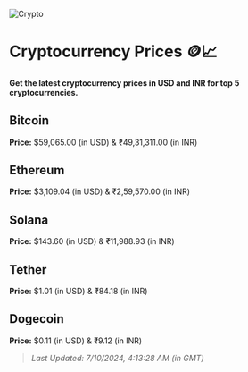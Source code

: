 
![Crypto](https://www.techguide.com.au/wp-content/uploads/2020/11/crypto3.jpeg)

# Cryptocurrency Prices 🪙📈

#### Get the latest cryptocurrency prices in USD and INR for top 5 cryptocurrencies.

## Bitcoin

**Price:** $59,065.00 (in USD) & ₹49,31,311.00 (in INR)

## Ethereum

**Price:** $3,109.04 (in USD) & ₹2,59,570.00 (in INR)

## Solana

**Price:** $143.60 (in USD) & ₹11,988.93 (in INR)

## Tether

**Price:** $1.01 (in USD) & ₹84.18 (in INR)

## Dogecoin

**Price:** $0.11 (in USD) & ₹9.12 (in INR)

> _Last Updated: 7/10/2024, 4:13:28 AM (in GMT)_
